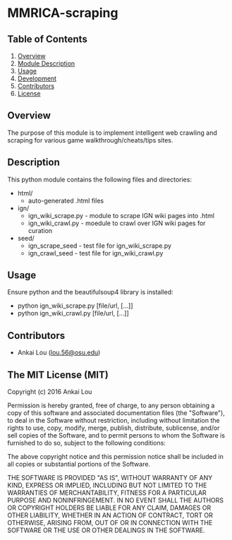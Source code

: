 MMRICA-scraping
===============

## Table of Contents
1. [Overview](#overview)
2. [Module Description](#description)
3. [Usage](#usage)
4. [Development](#development)
5. [Contributors](#contributors)
6. [License](#the-mit-license)

## Overview
The purpose of this module is to implement intelligent web crawling and scraping for various game walkthrough/cheats/tips sites.

## Description
This python module contains the following files and directories:

* html/
  * auto-generated .html files
* ign/
  * ign_wiki_scrape.py - module to scrape IGN wiki pages into .html
  * ign_wiki_crawl.py - moedule to crawl over IGN wiki pages for curation
* seed/
  * ign_scrape_seed - test file for ign_wiki_scrape.py
  * ign_crawl_seed - test file for ign_wiki_crawl.py

## Usage
Ensure python and the beautifulsoup4 library is installed:

* python ign_wiki_scrape.py [file/url, [...]]
* python ign_wiki_crawl.py [file/url, [...]]

## Contributors
* Ankai Lou (lou.56@osu.edu)

## The MIT License (MIT)

Copyright (c) 2016 Ankai Lou

Permission is hereby granted, free of charge, to any person obtaining a copy
of this software and associated documentation files (the "Software"), to deal
in the Software without restriction, including without limitation the rights
to use, copy, modify, merge, publish, distribute, sublicense, and/or sell
copies of the Software, and to permit persons to whom the Software is
furnished to do so, subject to the following conditions:

The above copyright notice and this permission notice shall be included in all
copies or substantial portions of the Software.

THE SOFTWARE IS PROVIDED "AS IS", WITHOUT WARRANTY OF ANY KIND, EXPRESS OR
IMPLIED, INCLUDING BUT NOT LIMITED TO THE WARRANTIES OF MERCHANTABILITY,
FITNESS FOR A PARTICULAR PURPOSE AND NONINFRINGEMENT. IN NO EVENT SHALL THE
AUTHORS OR COPYRIGHT HOLDERS BE LIABLE FOR ANY CLAIM, DAMAGES OR OTHER
LIABILITY, WHETHER IN AN ACTION OF CONTRACT, TORT OR OTHERWISE, ARISING FROM,
OUT OF OR IN CONNECTION WITH THE SOFTWARE OR THE USE OR OTHER DEALINGS IN THE
SOFTWARE.
